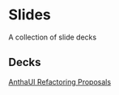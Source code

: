 # Slides
A collection of slide decks

## Decks

[AnthaUI Refactoring Proposals](https://adammurraysynthace.github.io/Slides/polymer-code-conventions.html)